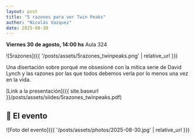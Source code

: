 ```yaml
---
layout: post
title: "5 razones para ver Twin Peaks"
author: "Nicolás Vazquez"
date: 2025-08-30
---
```

**Viernes 30 de agosto, 14:00 hs**
Aula 324

![5razones]({{ '/posts/assets/5razones_twinpeaks.png' | relative_url }})

Una disertación sobre porqué me obsesioné con la mítica serie de David Lynch y las razones por las que todos debemos verla por lo menos una vez en la vida.

[Link a la presentación]({{ site.baseurl }}/posts/assets/slides/5razones_twinpeaks.pdf)

## 📸 El evento
![Foto del evento]({{ '/posts/assets/photos/2025-08-30.jpg' | relative_url }})